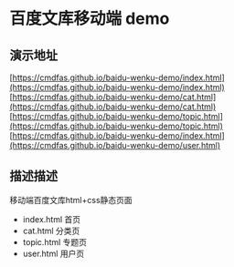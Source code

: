 # 百度文库移动端 demo

## 演示地址
[https://cmdfas.github.io/baidu-wenku-demo/index.html](https://cmdfas.github.io/baidu-wenku-demo/index.html)
[https://cmdfas.github.io/baidu-wenku-demo/cat.html](https://cmdfas.github.io/baidu-wenku-demo/cat.html)
[https://cmdfas.github.io/baidu-wenku-demo/topic.html](https://cmdfas.github.io/baidu-wenku-demo/topic.html)
[https://cmdfas.github.io/baidu-wenku-demo/index.html](https://cmdfas.github.io/baidu-wenku-demo/user.html)


## 描述描述
移动端百度文库html+css静态页面

- index.html 首页
- cat.html 分类页
- topic.html 专题页
- user.html 用户页